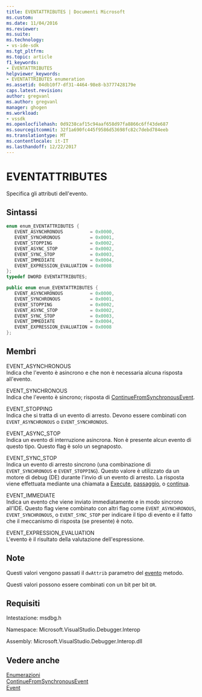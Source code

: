 ```yaml
---
title: EVENTATTRIBUTES | Documenti Microsoft
ms.custom: 
ms.date: 11/04/2016
ms.reviewer: 
ms.suite: 
ms.technology:
- vs-ide-sdk
ms.tgt_pltfrm: 
ms.topic: article
f1_keywords:
- EVENTATTRIBUTES
helpviewer_keywords:
- EVENTATTRIBUTES enumeration
ms.assetid: 04db10f7-df31-4464-98e8-b3777428179e
caps.latest.revision: 
author: gregvanl
ms.author: gregvanl
manager: ghogen
ms.workload:
- vssdk
ms.openlocfilehash: 0d9238caf15c94aaf658d97fa8866c6ff43de687
ms.sourcegitcommit: 32f1a690fc445f9586d53698fc82c7debd784eeb
ms.translationtype: MT
ms.contentlocale: it-IT
ms.lasthandoff: 12/22/2017
---
```

# <a name="eventattributes"></a>EVENTATTRIBUTES
Specifica gli attributi dell'evento.  
  
## <a name="syntax"></a>Sintassi  
  
```cpp  
enum enum_EVENTATTRIBUTES {   
   EVENT_ASYNCHRONOUS          = 0x0000,  
   EVENT_SYNCHRONOUS           = 0x0001,  
   EVENT_STOPPING              = 0x0002,  
   EVENT_ASYNC_STOP            = 0x0002,  
   EVENT_SYNC_STOP             = 0x0003,  
   EVENT_IMMEDIATE             = 0x0004,  
   EVENT_EXPRESSION_EVALUATION = 0x0008  
};  
typedef DWORD EVENTATTRIBUTES;  
```  
  
```csharp  
public enum enum_EVENTATTRIBUTES {   
   EVENT_ASYNCHRONOUS          = 0x0000,  
   EVENT_SYNCHRONOUS           = 0x0001,  
   EVENT_STOPPING              = 0x0002,  
   EVENT_ASYNC_STOP            = 0x0002,  
   EVENT_SYNC_STOP             = 0x0003,  
   EVENT_IMMEDIATE             = 0x0004,  
   EVENT_EXPRESSION_EVALUATION = 0x0008  
};  
```  
  
## <a name="members"></a>Membri  
 EVENT_ASYNCHRONOUS  
 Indica che l'evento è asincrono e che non è necessaria alcuna risposta all'evento.  
  
 EVENT_SYNCHRONOUS  
 Indica che l'evento è sincrono; risposta di [ContinueFromSynchronousEvent](../../../extensibility/debugger/reference/idebugengine2-continuefromsynchronousevent.md).  
  
 EVENT_STOPPING  
 Indica che si tratta di un evento di arresto. Devono essere combinati con `EVENT_ASYNCHRONOUS` o `EVENT_SYNCHRONOUS`.  
  
 EVENT_ASYNC_STOP  
 Indica un evento di interruzione asincrona. Non è presente alcun evento di questo tipo. Questo flag è solo un segnaposto.  
  
 EVENT_SYNC_STOP  
 Indica un evento di arresto sincrono (una combinazione di `EVENT_SYNCHRONOUS` e `EVENT_STOPPING`). Questo valore è utilizzato da un motore di debug (DE) durante l'invio di un evento di arresto. La risposta viene effettuata mediante una chiamata a [Execute](../../../extensibility/debugger/reference/idebugprogram2-execute.md), [passaggio](../../../extensibility/debugger/reference/idebugprogram2-step.md), o [continua](../../../extensibility/debugger/reference/idebugprogram2-continue.md).  
  
 EVENT_IMMEDIATE  
 Indica un evento che viene inviato immediatamente e in modo sincrono all'IDE. Questo flag viene combinato con altri flag come `EVENT_ASYNCHRONOUS`, `EVENT_SYNCHRONOUS`, o `EVENT_SYNC_STOP` per indicare il tipo di evento e il fatto che il meccanismo di risposta (se presente) è noto.  
  
 EVENT_EXPRESSION_EVALUATION  
 L'evento è il risultato della valutazione dell'espressione.  
  
## <a name="remarks"></a>Note  
 Questi valori vengono passati il `dwAttrib` parametro del [evento](../../../extensibility/debugger/reference/idebugeventcallback2-event.md) metodo.  
  
 Questi valori possono essere combinati con un bit per bit `OR`.  
  
## <a name="requirements"></a>Requisiti  
 Intestazione: msdbg.h  
  
 Namespace: Microsoft.VisualStudio.Debugger.Interop  
  
 Assembly: Microsoft.VisualStudio.Debugger.Interop.dll  
  
## <a name="see-also"></a>Vedere anche  
 [Enumerazioni](../../../extensibility/debugger/reference/enumerations-visual-studio-debugging.md)   
 [ContinueFromSynchronousEvent](../../../extensibility/debugger/reference/idebugengine2-continuefromsynchronousevent.md)   
 [Event](../../../extensibility/debugger/reference/idebugeventcallback2-event.md)